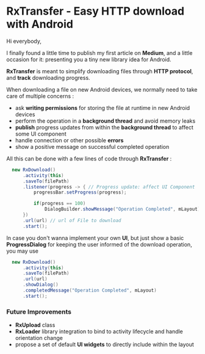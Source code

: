 # RxTransfer - Easy HTTP download with Android 

Hi everybody, 

I finally found a little time to publish my first article on **Medium**, and a little occasion for it: presenting you a tiny new library idea for Android. 

**RxTransfer** is meant to simplify downloading files through **HTTP protocol**, and **track** downloading progress. 

When downloading a file on new Android devices, we normally need to take care of multiple concerns : 

- ask **writing permissions** for storing the file at runtime in new Android devices 
- perform the operation in a **background thread** and avoid memory leaks 
- **publish** progress updates from within the **background thread** to affect some UI component 
- handle connection or other possible **errors** 
- show a positive message on successful completed operation 

All this can be done with a few lines of code through **RxTransfer** : 

```java
  new RxDownload()
      .activity(this)
      .saveTo(filePath)
      .listener(progress -> { // Progress update: affect UI Component
          progressBar.setProgress(progress);

          if(progress == 100)
              DialogBuilder.showMessage("Operation Completed", mLayout);
      })
      .url(url) // url of File to download
      .start();
```

In case you don't wanna implement your own **UI**, but just show a basic **ProgressDialog** for keeping the user informed of the download operation, you may use 

```java
  new RxDownload()
      .activity(this)
      .saveTo(filePath)
      .url(url)
      .showDialog()
      .completedMessage("Operation Completed", mLayout)
      .start();
```

### Future Improvements 
- **RxUpload** class 
- **RxLoader** library integration to bind to activity lifecycle and handle orientation change
- propose a set of default **UI widgets** to directly include within the layout
